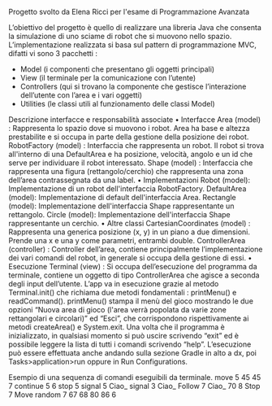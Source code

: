 Progetto svolto da Elena Ricci per l'esame di Programmazione Avanzata

L’obiettivo del progetto è quello di realizzare una libreria Java che consenta la simulazione di
uno sciame di robot che si muovono nello spazio.
L’implementazione realizzata si basa sul pattern di programmazione MVC, difatti vi sono 3 pacchetti :
- Model (i componenti che presentano gli oggetti principali)
- View (il terminale per la comunicazione con l’utente)
- Controllers (qui si trovano la componente che gestisce l’interazione dell’utente con l’area e i vari oggetti)
- Utilities (le classi utili al funzionamento delle classi Model)

Descrizione interfacce e responsabilità associate
•	Interfacce
Area (model) : Rappresenta lo spazio dove si muovono i robot. Area ha base e altezza prestabilite e si
occupa in parte della gestione della posizione dei robot.
RobotFactory (model) : Interfaccia che rappresenta un robot. Il robot si trova all'interno di una DefaultArea
e ha posizione, velocità, angolo e un id che serve per individuare il robot interessato.
Shape (model) : Interfaccia che rappresenta una figura (rettangolo/cerchio) che rappresenta una zona dell’area
contrassegnata da una label.
•	Implementazioni
Robot (model): Implementazione di un robot dell'interfaccia RobotFactory.
DefaultArea (model): Implementazione di default dell'interfaccia Area.
Rectangle (model): Implementazione dell'interfaccia Shape rappresentante un rettangolo.
Circle (model): Implementazione dell'interfaccia Shape rappresentante un cerchio.
•	Altre classi
CartesianCoordinates (model) : Rappresenta una generica posizione (x, y) in un piano a due dimensioni.
Prende una x e una y come parametri, entrambi double.
ControllerArea (controller) : Controller dell’area, contiene principalmente l’implementazione dei vari comandi
del robot, in generale si occupa della gestione di essi.
•	Esecuzione
Terminal (view) : Si occupa dell’esecuzione del programma da terminale, contiene un oggetto di tipo ControllerArea
che agisce a seconda degli input dell’utente.
L’app va in esecuzione grazie al metodo Terminal.init() che richiama due metodi fondamentali : printMenu() e
readCommand(). printMenu() stampa il menù del gioco mostrando le due opzioni “Nuova area di gioco (l'area verrà
popolata da varie zone rettangolari e circolari)” ed “Esci”, che corrispondono rispettivamente ai metodi
createArea() e System.exit. Una volta che il programma è inizializzato, in qualsiasi momento si può uscire
scrivendo “exit” ed è possibile leggere la lista di tutti i comandi scrivendo “help”.
L’esecuzione può essere effettuata anche andando sulla sezione Gradle in alto a dx, poi Tasks>application>run
oppure in Run Configurations.

Esempio di una sequenza di comandi eseguibili da terminale.
move
5
45
45
7
continue
5
6
stop
5
signal
5
Ciao_
signal
3
Ciao_
Follow
7
Ciao_
70
8
Stop
7
Move random
7
67
68
80
86
6
